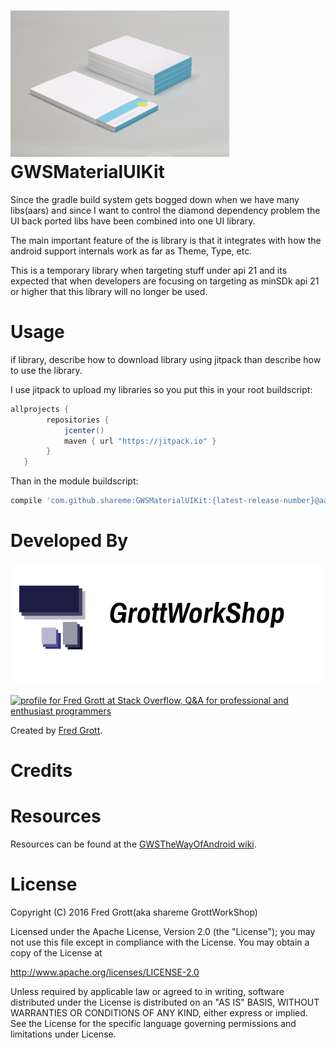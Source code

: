 ![material matters](art/materialmatters.png)
GWSMaterialUIKit
================

Since the gradle build system gets bogged down when we have 
many libs(aars) and since I want to control the diamond dependency problem 
the UI back ported libs have been combined into one UI library.

The main important feature of the is library is that it integrates with 
how the android support internals work as far as Theme, Type, etc.
 
This is a temporary library when targeting stuff under api 21 and its 
expected that when developers are focusing on targeting as minSDk api 21 
or higher that this library will no longer be used.

# Usage

if library, describe how to download library using jitpack than describe how to use the library.

I use jitpack to upload my libraries so you put this in your root buildscript:

```groovy
allprojects {
        repositories {
            jcenter()
            maven { url "https://jitpack.io" }
        }
   }
```
Than in the module buildscript:


```groovy
compile 'com.github.shareme:GWSMaterialUIKit:{latest-release-number}@aar'
```

# Developed By

![gws logo](art/gws_github_header.png)

<a href="http://stackoverflow.com/users/237740/fred-grott">
<img src="http://stackoverflow.com/users/flair/237740.png" width="208" height="58" alt="profile for Fred Grott at Stack Overflow, Q&amp;A for professional and enthusiast programmers" title="profile for Fred Grott at Stack Overflow, Q&amp;A for professional and enthusiast programmers">
</a>


Created by [Fred Grott](http://shareme.github.com).


# Credits





# Resources

Resources can be found at the [GWSTheWayOfAndroid wiki](http://github.com/shareme/GWSTheWayOfAndroid/wiki).



# License

Copyright (C) 2016 Fred Grott(aka shareme GrottWorkShop)

Licensed under the Apache License, Version 2.0 (the "License"); you 
may not use this file except in compliance with the License. You may 
obtain a copy of the License at

http://www.apache.org/licenses/LICENSE-2.0

Unless required by applicable law or agreed to in writing, software 
distributed under the License is distributed on an 
"AS IS" BASIS, WITHOUT WARRANTIES OR CONDITIONS OF ANY KIND, 
either express or implied. See the License for the specific language 
governing permissions and limitations under License.